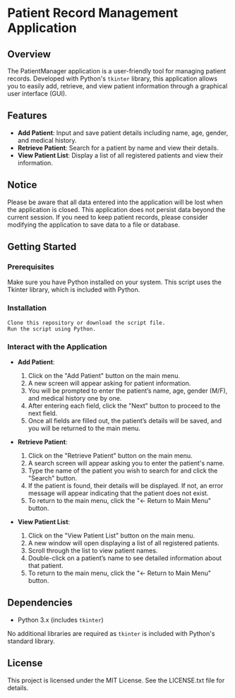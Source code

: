 # Patient Record Management Application

## Overview

The PatientManager application is a user-friendly tool for managing patient records. Developed with Python's `tkinter` library, this application allows you to easily add, retrieve, and view patient information through a graphical user interface (GUI).

## Features

- **Add Patient**: Input and save patient details including name, age, gender, and medical history.
- **Retrieve Patient**: Search for a patient by name and view their details.
- **View Patient List**: Display a list of all registered patients and view their information.

## Notice

Please be aware that all data entered into the application will be lost when the application is closed. This application does not persist data beyond the current session. If you need to keep patient records, please consider modifying the application to save data to a file or database.

## Getting Started

### Prerequisites

Make sure you have Python installed on your system. This script uses the Tkinter library, which is included with Python.

### Installation

    Clone this repository or download the script file.
    Run the script using Python.


### Interact with the Application

   - **Add Patient**:
     1. Click on the "Add Patient" button on the main menu.
     2. A new screen will appear asking for patient information.
     3. You will be prompted to enter the patient’s name, age, gender (M/F), and medical history one by one.
     4. After entering each field, click the "Next" button to proceed to the next field.
     5. Once all fields are filled out, the patient’s details will be saved, and you will be returned to the main menu.

   - **Retrieve Patient**:
     1. Click on the "Retrieve Patient" button on the main menu.
     2. A search screen will appear asking you to enter the patient's name.
     3. Type the name of the patient you wish to search for and click the "Search" button.
     4. If the patient is found, their details will be displayed. If not, an error message will appear indicating that the patient does not exist.
     5. To return to the main menu, click the "← Return to Main Menu" button.

   - **View Patient List**:
     1. Click on the "View Patient List" button on the main menu.
     2. A new window will open displaying a list of all registered patients.
     3. Scroll through the list to view patient names.
     4. Double-click on a patient’s name to see detailed information about that patient.
     5. To return to the main menu, click the "← Return to Main Menu" button.

## Dependencies

- Python 3.x (includes `tkinter`)

No additional libraries are required as `tkinter` is included with Python's standard library.

## License

This project is licensed under the MIT License. See the LICENSE.txt file for details.
